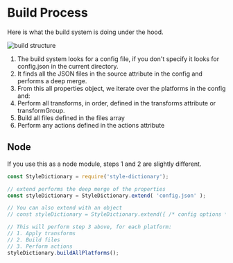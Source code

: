 # Build Process

Here is what the build system is doing under the hood. 

![build structure](https://github.com/amznlabs/style-dictionary/blob/master/images/build-diagram.png)

1. The build system looks for a config file, if you don't specify it looks for config.json in the current directory.
1. It finds all the JSON files in the source attribute in the config and performs a deep merge.
1. From this all properties object, we iterate over the platforms in the config and:
  1. Perform all transforms, in order, defined in the transforms attribute or transformGroup.
  1. Build all files defined in the files array
  1. Perform any actions defined in the actions attribute


## Node

If you use this as a node module, steps 1 and 2 are slightly different. 

```javascript
const StyleDictionary = require('style-dictionary');

// extend performs the deep merge of the properties
const styleDictionary = StyleDictionary.extend( 'config.json' );

// You can also extend with an object
// const styleDictionary = StyleDictionary.extend({ /* config options */ });

// This will perform step 3 above, for each platform:
// 1. Apply transforms
// 2. Build files
// 3. Perform actions
styleDictionary.buildAllPlatforms();
```
